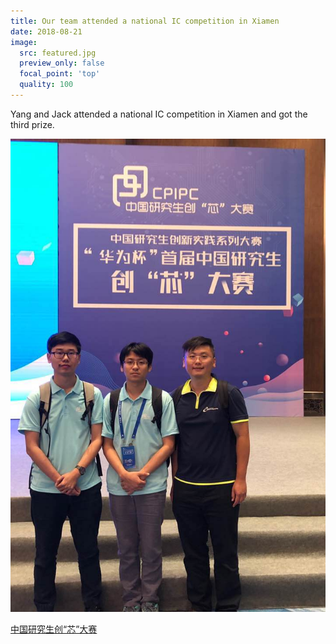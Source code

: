 ```yaml
---
title: Our team attended a national IC competition in Xiamen
date: 2018-08-21
image:
  src: featured.jpg
  preview_only: false
  focal_point: 'top'
  quality: 100
---
```

Yang and Jack attended a national IC competition in Xiamen and got the third prize.
<!--more-->

![](image1.jpg)

[中国研究生创“芯”大赛](https://cpipc.chinadegrees.cn/cw/hp/10)